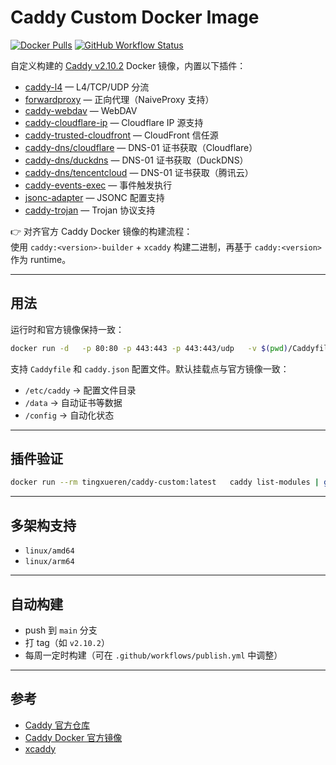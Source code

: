 # Caddy Custom Docker Image

[![Docker Pulls](https://img.shields.io/docker/pulls/tingxueren/caddy-custom.svg)](https://hub.docker.com/r/tingxueren/caddy-custom)
[![GitHub Workflow Status](https://img.shields.io/github/actions/workflow/status/tingxueren/caddy-custom-docker/publish.yml)](https://github.com/tingxueren/caddy-custom-docker/actions)

自定义构建的 [Caddy v2.10.2](https://github.com/caddyserver/caddy) Docker 镜像，内置以下插件：

- [caddy-l4](https://github.com/mholt/caddy-l4) — L4/TCP/UDP 分流  
- [forwardproxy](https://github.com/caddyserver/forwardproxy) — 正向代理（NaiveProxy 支持）  
- [caddy-webdav](https://github.com/mholt/caddy-webdav) — WebDAV  
- [caddy-cloudflare-ip](https://github.com/WeidiDeng/caddy-cloudflare-ip) — Cloudflare IP 源支持  
- [caddy-trusted-cloudfront](https://github.com/SchumacherFM/caddy-trusted-cloudfront) — CloudFront 信任源  
- [caddy-dns/cloudflare](https://github.com/caddy-dns/cloudflare) — DNS-01 证书获取（Cloudflare）  
- [caddy-dns/duckdns](https://github.com/caddy-dns/duckdns) — DNS-01 证书获取（DuckDNS）  
- [caddy-dns/tencentcloud](https://github.com/caddy-dns/tencentcloud) — DNS-01 证书获取（腾讯云）  
- [caddy-events-exec](https://github.com/mholt/caddy-events-exec) — 事件触发执行  
- [jsonc-adapter](https://github.com/caddyserver/jsonc-adapter) — JSONC 配置支持  
- [caddy-trojan](https://github.com/imgk/caddy-trojan) — Trojan 协议支持  

👉 对齐官方 Caddy Docker 镜像的构建流程：  
使用 `caddy:<version>-builder` + `xcaddy` 构建二进制，再基于 `caddy:<version>` 作为 runtime。

---

## 用法

运行时和官方镜像保持一致：

```bash
docker run -d   -p 80:80 -p 443:443 -p 443:443/udp   -v $(pwd)/Caddyfile:/etc/caddy/Caddyfile   -v caddy_data:/data   -v caddy_config:/config   tingxueren/caddy-custom:latest
```

支持 `Caddyfile` 和 `caddy.json` 配置文件。默认挂载点与官方镜像一致：

- `/etc/caddy` → 配置文件目录  
- `/data` → 自动证书等数据  
- `/config` → 自动化状态  

---

## 插件验证

```bash
docker run --rm tingxueren/caddy-custom:latest   caddy list-modules | grep -E 'l4|forwardproxy|webdav|cloudflare|duckdns|tencentcloud|events-exec|jsonc|trojan'
```

---

## 多架构支持

- `linux/amd64`  
- `linux/arm64`

---

## 自动构建

- push 到 `main` 分支  
- 打 tag（如 `v2.10.2`）  
- 每周一定时构建（可在 `.github/workflows/publish.yml` 中调整）

---

## 参考

- [Caddy 官方仓库](https://github.com/caddyserver/caddy)  
- [Caddy Docker 官方镜像](https://hub.docker.com/_/caddy)  
- [xcaddy](https://github.com/caddyserver/xcaddy)  
